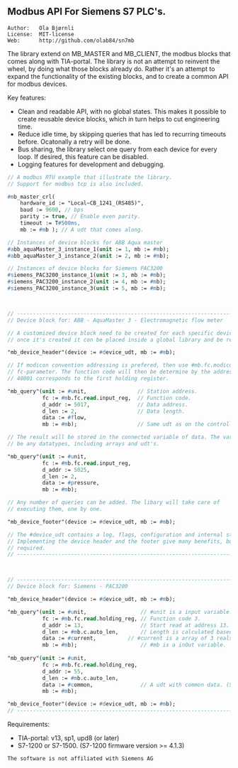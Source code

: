 Modbus API For Siemens S7 PLC's.
---------------------------------------------

```
Author:   Ola Bjørnli
License:  MIT-license
Web:      http://github.com/olab84/sn7mb
```

The library extend on MB_MASTER and MB_CLIENT, the modbus blocks that comes along with TIA-portal. The library is not an attempt to reinvent the wheel, by doing what those blocks already do. Rather it's an attempt to expand the functionality of the existing blocks, and to create a common API for modbus devices.

Key features:
 - Clean and readable API, with no global states. This makes it possible to create reusable device blocks, which in turn helps to cut engineering time.
 - Reduce idle time, by skipping queries that has led to recurring timeouts before. Ocatonally a retry will be done.
 - Bus sharing, the library select one query from each device for every loop. If desired, this feature can be disabled.
 - Logging features for development and debugging.
 

```pascal
// A modbus RTU example that illustrate the library. 
// Support for modbus tcp is also included.

#mb_master_crl(
    hardware_id := "Local~CB_1241_(RS485)", 
    baud := 9600, // bps
    parity := true, // Enable even parity.
    timeout := T#500ms,       
    mb := #mb ); // A udt that comes along.

// Instances of device blocks for ABB Aqua master 
#abb_aquaMaster_3_instance_1(unit := 1, mb := #mb);
#abb_aquaMaster_3_instance_2(unit := 2, mb := #mb);

// Instances of device blocks for Siemens PAC3200 
#siemens_PAC3200_instance_1(unit := 3, mb := #mb);
#siemens_PAC3200_instance_2(unit := 4, mb := #mb);
#siemens_PAC3200_instance_3(unit := 5, mb := #mb);



// -----------------------------------------------------------------------
// Device block for: ABB - AquaMaster 3 - Electromagnetic flow meter

// A customized device block need to be created for each specific device, 
// once it's created it con be placed inside a global library and be reused.

"mb_device_header"(device := #device_udt, mb := #mb);

// If modicon convention addressing is prefered, then use #mb.fc.modicon.read for the 
// fc-parameter. The function code will then be determine by the address range eg. 
// 40001 corresponds to the first holding register.

"mb_query"(unit := #unit,                // Station address.
           fc := #mb.fc.read.input_reg,  // Function code.
           d_addr := 5017,               // Data address.
           d_len := 2,                   // Data length.
           data := #flow,                
           mb := #mb);                   // Same udt as on the controller.

// The result will be stored in the connected variable of data. The variable can 
// be any datatypes, including arrays and udt's. 

"mb_query"(unit := #unit,
           fc := #mb.fc.read.input_reg,  
           d_addr := 5025,
           d_len := 2,
           data := #pressure,       	   		   
           mb := #mb);              

// Any number of queries can be added. The libary will take care of 
// executing them, one by one.

"mb_device_footer"(device := #device_udt, mb := #mb);

// The #device_udt contains a log, flags, configuration and internal states.
// Implementing the device header and the footer give many benefits, but isn't
// required.
// -----------------------------------------------------------------------



// -----------------------------------------------------------------------
// Device block for: Siemens - PAC3200

"mb_device_header"(device := #device_udt, mb := #mb);

"mb_query"(unit := #unit,                 // #unit is a input variable.
           fc := #mb.fc.read.holding_reg, // Function code 3.
           d_addr := 13,                  // Start read at address 13.
           d_len := #mb.c.auto_len,       // Length is calculated based on the size (words) of "data".
           data := #current,		  // #current is a array of 3 reals. (See data sheet of device)
           mb := #mb);                    // #mb is a inOut variable.
                                          
"mb_query"(unit := #unit,                 
           fc := #mb.fc.read.holding_reg, 
           d_addr := 55,                  
           d_len := #mb.c.auto_len,       
           data := #common,               // A udt with common data. (See data sheet of device)
           mb := #mb);

"mb_device_footer"(device := #device_udt, mb := #mb);
// -----------------------------------------------------------------------
```
   
Requirements:
 - TIA-portal: v13, sp1, upd8 (or later)
 - S7-1200 or S7-1500. (S7-1200 firmware version >= 4.1.3)

```
The software is not affiliated with Siemens AG
```  
